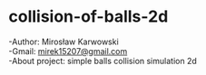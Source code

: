 # collision-of-balls-2d
-Author: Mirosław Karwowski<br />
-Gmail: mirek15207@gmail.com<br />
-About project: simple balls collision simulation 2d<br />
